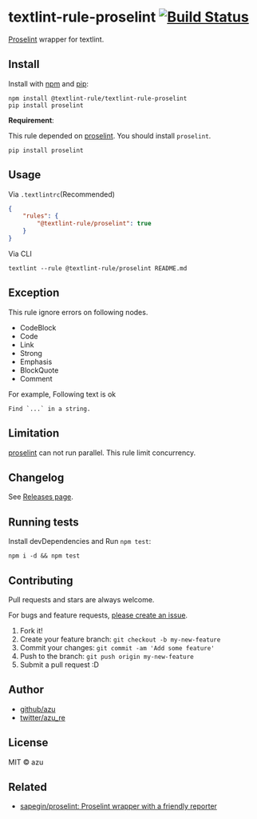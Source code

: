 # textlint-rule-proselint [![Build Status](https://travis-ci.org/textlint-rule/textlint-rule-proselint.svg?branch=master)](https://travis-ci.org/textlint-rule/textlint-rule-proselint)

[Proselint](https://github.com/amperser/proselint "proselint") wrapper for textlint.

## Install

Install with [npm](https://www.npmjs.com/) and [pip](https://pip.pypa.io/en/stable/installing/ "pip"):

    npm install @textlint-rule/textlint-rule-proselint
    pip install proselint

**Requirement**:

This rule depended on [proselint](https://github.com/amperser/proselint "proselint").
You should install `proselint`.

    pip install proselint

## Usage

Via `.textlintrc`(Recommended)

```json
{
    "rules": {
        "@textlint-rule/proselint": true
    }
}
```

Via CLI

```
textlint --rule @textlint-rule/proselint README.md
```

## Exception

This rule ignore errors on following nodes.

- CodeBlock
- Code
- Link
- Strong
- Emphasis
- BlockQuote
- Comment

For example, Following text is ok

```
Find `...` in a string.
```

## Limitation

[proselint](https://github.com/amperser/proselint "proselint") can not run parallel.
This rule limit concurrency.

## Changelog

See [Releases page](https://github.com/textlint-rule/textlint-rule-proselint/releases).

## Running tests

Install devDependencies and Run `npm test`:

    npm i -d && npm test

## Contributing

Pull requests and stars are always welcome.

For bugs and feature requests, [please create an issue](https://github.com/textlint-rule/textlint-rule-proselint/issues).

1. Fork it!
2. Create your feature branch: `git checkout -b my-new-feature`
3. Commit your changes: `git commit -am 'Add some feature'`
4. Push to the branch: `git push origin my-new-feature`
5. Submit a pull request :D

## Author

- [github/azu](https://github.com/azu)
- [twitter/azu_re](https://twitter.com/azu_re)

## License

MIT © azu

## Related

- [sapegin/proselint: Proselint wrapper with a friendly reporter](https://github.com/sapegin/proselint "sapegin/proselint: Proselint wrapper with a friendly reporter")
